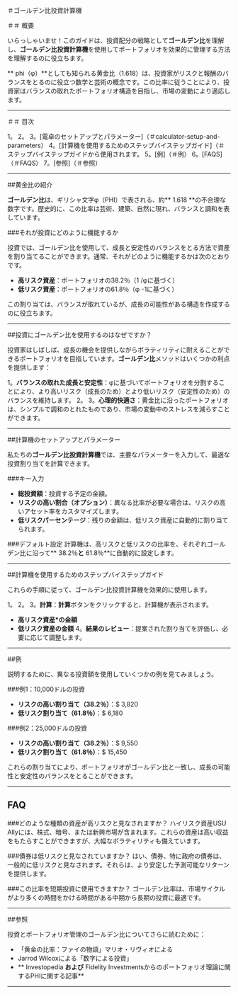＃ゴールデン比投資計算機

＃＃ 概要

いらっしゃいませ！このガイドは、投資配分の戦略として**ゴールデン比**を理解し、**ゴールデン比投資計算機**を使用してポートフォリオを効果的に管理する方法を理解するのに役立ちます。

** phi（φ）**としても知られる黄金比（1.618）は、投資家がリスクと報酬のバランスをとるのに役立つ数学と芸術の概念です。この比率に従うことにより、投資家はバランスの取れたポートフォリオ構造を目指し、市場の変動により適応します。

----

＃＃ 目次

1。
2。
3。[電卓のセットアップとパラメーター]（＃calculator-setup-and-parameters）
4。[計算機を使用するためのステップバイステップガイド]（＃ステップバイステップガイドから使用されます。
5。[例]（＃例）
6。[FAQS]（＃FAQS）
7。[参照]（＃参照）

----

##黄金比の紹介

**ゴールデン比**は、ギリシャ文字φ（PHI）で表される、約** 1.618 **の不合理な数字です。歴史的に、この比率は芸術、建築、自然に現れ、バランスと調和を表しています。

###それが投資にどのように機能するか

投資では、ゴールデン比を使用して、成長と安定性のバランスをとる方法で資産を割り当てることができます。通常、それがどのように機能するかは次のとおりです。

-  **高リスク資産**：ポートフォリオの38.2％（1 /φに基づく）
-  **低リスク資産**：ポートフォリオの61.8％（φ -1に基づく）

この割り当ては、バランスが取れているが、成長の可能性がある構造を作成するのに役立ちます。

----

##投資にゴールデン比を使用するのはなぜですか？

投資家はしばしば、成長の機会を提供しながらボラティリティに耐えることができるポートフォリオを目指しています。**ゴールデン比**メソッドはいくつかの利点を提供します：

1。**バランスの取れた成長と安定性**：φに基づいてポートフォリオを分割することにより、より高いリスク（成長のため）とより低いリスク（安定性のため）のバランスを維持します。
2。
3。**心理的快適さ**：黄金比に沿ったポートフォリオは、シンプルで調和のとれたものであり、市場の変動中のストレスを減らすことができます。

----

##計算機のセットアップとパラメーター

私たちの**ゴールデン比投資計算機**では、主要なパラメーターを入力して、最適な投資割り当てを計算できます。

###キー入力
-  **総投資額**：投資する予定の金額。
-  **リスクの高い割合（オプション）**：異なる比率が必要な場合は、リスクの高いアセット率をカスタマイズします。
-  **低リスクパーセンテージ**：残りの金額は、低リスク資産に自動的に割り当てられます。

###デフォルト設定
計算機は、高リスクと低リスクの比率を、それぞれゴールデン比に沿って** 38.2％**と** 61.8％**に自動的に設定します。

----

##計算機を使用するためのステップバイステップガイド

これらの手順に従って、ゴールデン比投資計算機を効果的に使用します。

1。
2。
3。**計算**：**計算**ボタンをクリックすると、計算機が表示されます。
-  **高リスク資産*の金額**
-  **低リスク資産の金額**
4。**結果のレビュー**：提案された割り当てを評価し、必要に応じて調整します。

----

##例

説明するために、異なる投資額を使用していくつかの例を見てみましょう。

###例1：10,000ドルの投資
-  **リスクの高い割り当て（38.2％）**：$ 3,820
-  **低リスク割り当て（61.8％）**：$ 6,180

###例2：25,000ドルの投資
-  **リスクの高い割り当て（38.2％）**：$ 9,550
-  **低リスク割り当て（61.8％）**：$ 15,450

これらの割り当てにより、ポートフォリオがゴールデン比と一致し、成長の可能性と安定性のバランスをとることができます。

----

## FAQ

###どのような種類の資産が高リスクと見なされますか？
ハイリスク資産USU Allyには、株式、暗号、または新興市場が含まれます。これらの資産は高い収益をもたらすことができますが、大幅なボラティリティも備えています。

###債券は低リスクと見なされていますか？
はい、債券、特に政府の債券は、一般的に低リスクと見なされます。それらは、より安定した予測可能なリターンを提供します。

###この比率を短期投資に使用できますか？
ゴールデン比率は、市場サイクルがより多くの時間をかける時間がある中期から長期の投資に最適です。

----

##参照

投資とポートフォリオ管理のゴールデン比についてさらに読むために：
- 「黄金の比率：ファイの物語」マリオ・リヴィオによる
-  Jarrod Wilcoxによる「数字による投資」
-  ** Investopedia **および** Fidelity Investmentsからのポートフォリオ理論に関するPHIに関する記事**

----